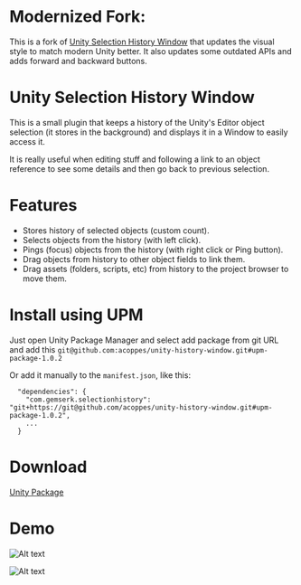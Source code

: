 # Modernized Fork:

This is a fork of [Unity Selection History Window](https://github.com/acoppes/unity-history-window) that updates the visual style to match modern Unity better. It also updates some outdated APIs and adds forward and backward buttons.

# Unity Selection History Window

This is a small plugin that keeps a history of the Unity's Editor object selection (it stores in the background) and displays it in a Window to easily access it. 

It is really useful when editing stuff and following a link to an object reference to see some details and then go back to previous selection.

# Features

* Stores history of selected objects (custom count).
* Selects objects from the history (with left click).
* Pings (focus) objects from the history (with right click or Ping button).
* Drag objects from history to other object fields to link them.
* Drag assets (folders, scripts, etc) from history to the project browser to move them.

# Install using UPM

Just open Unity Package Manager and select add package from git URL and add this `git@github.com:acoppes/unity-history-window.git#upm-package-1.0.2`

Or add it manually to the `manifest.json`, like this:

```
  "dependencies": {
    "com.gemserk.selectionhistory": "git+https://git@github.com/acoppes/unity-history-window.git#upm-package-1.0.2",
    ...
  }
```
 

# Download 

[Unity Package](release/unity-selection-history.unitypackage?raw=true)

# Demo

![Alt text](screenshots/demo.gif?raw=true "Demo")

![Alt text](screenshots/demodrag.gif?raw=true "Demo Drag")
